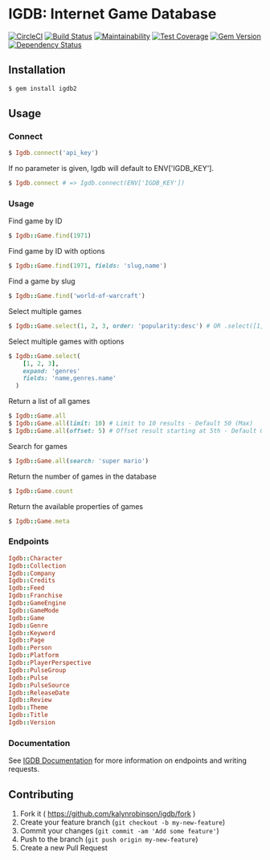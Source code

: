 # IGDB: Internet Game Database
[![CircleCI](https://circleci.com/gh/kalynrobinson/igdb.svg?style=svg)](https://circleci.com/gh/kalynrobinson/igdb)
[![Build Status](https://travis-ci.org/kalynrobinson/igdb.svg?branch=master)](https://travis-ci.org/kalynrobinson/igdb)
[![Maintainability](https://api.codeclimate.com/v1/badges/dd41fd1ba6674f21b20c/maintainability)](https://codeclimate.com/github/kalynrobinson/igdb/maintainability)
[![Test Coverage](https://api.codeclimate.com/v1/badges/dd41fd1ba6674f21b20c/test_coverage)](https://codeclimate.com/github/kalynrobinson/igdb/test_coverage)
[![Gem Version](https://badge.fury.io/rb/igdb2.svg)](http://badge.fury.io/rb/igdb2)
[![Dependency Status](https://beta.gemnasium.com/badges/github.com/kalynrobinson/igdb.svg)](https://beta.gemnasium.com/projects/github.com/kalynrobinson/igdb)

## Installation
```ruby
$ gem install igdb2
```

## Usage

### Connect
```ruby
$ Igdb.connect('api_key')
```
If no parameter is given, Igdb will default to ENV['IGDB_KEY'].
```ruby
$ Igdb.connect # => Igdb.connect(ENV['IGDB_KEY'])
```
### Usage
Find game by ID
```ruby
$ Igdb::Game.find(1971) 
```
Find game by ID with options
```ruby
$ Igdb::Game.find(1971, fields: 'slug,name')
```
Find a game by slug
```ruby
$ Igdb::Game.find('world-of-warcraft')
```
Select multiple games
```ruby
$ Igdb::Game.select(1, 2, 3, order: 'popularity:desc') # OR .select([1, 2, 3])
```
Select multiple games with options
```ruby
$ Igdb::Game.select(
    [1, 2, 3],
    expand: 'genres'
    fields: 'name,genres.name'
  )
```
Return a list of all games
```ruby
$ Igdb::Game.all
$ Igdb::Game.all(limit: 10) # Limit to 10 results - Default 50 (Max)
$ Igdb::Game.all(offset: 5) # Offset result starting at 5th - Default 0
```
Search for games
```ruby
$ Igdb::Game.all(search: 'super mario')
```
Return the number of games in the database
```ruby
$ Igdb::Game.count
```
Return the available properties of games
```ruby
$ Igdb::Game.meta
```
### Endpoints
```ruby
Igdb::Character
Igdb::Collection
Igdb::Company
Igdb::Credits
Igdb::Feed
Igdb::Franchise
Igdb::GameEngine
Igdb::GameMode
Igdb::Game
Igdb::Genre
Igdb::Keyword
Igdb::Page
Igdb::Person
Igdb::Platform
Igdb::PlayerPerspective
Igdb::PulseGroup
Igdb::Pulse
Igdb::PulseSource
Igdb::ReleaseDate
Igdb::Review
Igdb::Theme
Igdb::Title
Igdb::Version
```
### Documentation
See [IGDB Documentation](https://igdb.github.io/api/about/welcome/) for more information on endpoints and writing requests.

## Contributing

1. Fork it ( https://github.com/kalynrobinson/igdb/fork )
2. Create your feature branch (`git checkout -b my-new-feature`)
3. Commit your changes (`git commit -am 'Add some feature'`)
4. Push to the branch (`git push origin my-new-feature`)
5. Create a new Pull Request
